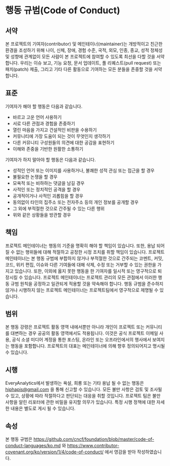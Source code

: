 
# 행동 규범(Code of Conduct)

## 서약

본 프로젝트의 기여자(contributor) 및 메인테이너(maintainer)는 개방적이고 친근한 환경을 조성하기 위해 나이, 신체, 장애, 경험 수준, 국적, 외모, 인종, 종교, 성적 정체성 및 성향에 관계없이 모든 사람이 본 프로젝트에 참여할 수 있도록 최선을 다할 것을 서약합니다.
우리는 이슈 보고, 기능 요청, 문서 업데이트, 풀 리퀘스트(pull request) 또는 패치(patch) 제출, 그리고 기타 다른 활동으로 기여하는 모든 분들을 존중할 것을 서약합니다.


## 표준

기여자가 해야 할 행동은 다음과 같습니다.

- 바르고 고운 언어 사용하기
- 서로 다른 관점과 경험을 존중하기
- 열린 마음을 가지고 건설적인 비판을 수용하기
- 커뮤니티에 가장 도움이 되는 것이 무엇인지 생각하기
- 다른 커뮤니티 구성원들의 의견에 대한 공감을 표현하기
- 이해와 존중을 기반한 원활한 소통하기

기여자가 하지 말아야 할 행동은 다음과 같습니다.

- 성적인 언어 또는 이미지를 사용하거나, 불쾌한 성적 관심 또는 접근을 할 경우
- 불필요한 논쟁을 할 경우
- 모욕적 또는 비하하는 댓글을 남길 경우
- 사적인 또는 정치적인 공격을 할 경우
- 공개적이거나 사적인 괴롭힘을 할 경우
- 동의없이 타인의 집주소 또는 전자주소 등의 개인 정보를 공개할 경우
- 그 외에 부적절한 것으로 간주될 수 있는 다른 행위
- 위와 같은 상황들을 방관할 경우


## 책임

프로젝트 메인테이너는 행동의 기준을 명확히 해야 할 책임이 있습니다. 또한, 용납 되어질 수 없는 행위들에 대해 적절하고 공정한 시정 조치를 취할 책임이 있습니다.
프로젝트 메인테이너는 본 행동 규범에 부합하지 않거나 부적절한 것으로 간주되는 코멘트, 커밋, 코드, 위키 편집, 이슈와 다른 기여들에 대해 삭제, 수정 또는 거부할 수 있는 권한을 가지고 있습니다. 또한, 이외에 옳지 못한 행동을 한 기여자를 일시적 또는 영구적으로 퇴장시킬 수 있습니다.
프로젝트 메인테이너는 프로젝트 관리의 모든 관점에서 이러한 행동 규범 원칙을 공정하고 일관되게 적용할 것을 약속해야 합니다. 행동 규범을 준수하지 않거나 시행하지 않는 프로젝트 메인테이너는 프로젝트팀에서 영구적으로 제명될 수 있습니다.


## 범위

본 행동 강령은 프로젝트 활동 영역 내에서뿐만 아니라 개인이 프로젝트 또는 커뮤니티를 대변하는 경우 공공의 활동 영역에서도 적용됩니다. 이것은 공식 프로젝트 이메일 사용, 공식 소셜 미디어 계정을 통한 포스팅, 온라인 또는 오프라인에서의 행사에서 보여지는 행동을 포함합니다. 프로젝트의 대표는 메인테이너에 의해 향후 정의되어지고 명시될 수 있습니다.


## 시행

EveryAnalytics에서 발생하는 욕설, 희롱 또는 기타 용납 될 수 없는 행동은 hiphapis@gmail.com 을 통해 신고할 수 있습니다. 모든 불만 사항은 검토 및 조사될 수 있고, 상황에 따라 적절하다고 판단되는 대응을 취할 것입니다. 프로젝트 팀은 불만 사항을 알린 리포터에 관한 비밀을 유지할 의무가 있습니다. 특정 시행 정책에 대한 자세한 내용은 별도로 게시 될 수 있습니다.


## 속성

본 행동 규범은 https://github.com/cncf/foundation/blob/master/code-of-conduct-languages/ko.md 와 https://www.contributor-covenant.org/ko/version/1/4/code-of-conduct/ 에서 영감을 받아 작성하였습니다.